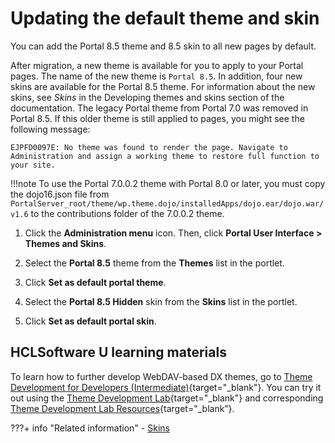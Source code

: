 # Updating the default theme and skin

You can add the Portal 8.5 theme and 8.5 skin to all new pages by default.

After migration, a new theme is available for you to apply to your Portal pages. The name of the new theme is `Portal 8.5`. In addition, four new skins are available for the Portal 8.5 theme. For information about the new skins, see *Skins* in the Developing themes and skins section of the documentation. The legacy Portal theme from Portal 7.0 was removed in Portal 8.5. If this older theme is still applied to pages, you might see the following message:

```
EJPFD0097E: No theme was found to render the page. Navigate to Administration and assign a working theme to restore full function to your site.
```

!!!note
    To use the Portal 7.0.0.2 theme with Portal 8.0 or later, you must copy the dojo16.json file from `PortalServer_root/theme/wp.theme.dojo/installedApps/dojo.ear/dojo.war/v1.6` to the contributions folder of the 7.0.0.2 theme.

1.  Click the **Administration menu** icon. Then, click **Portal User Interface > Themes and Skins**.

2.  Select the **Portal 8.5** theme from the **Themes** list in the portlet.

3.  Click **Set as default portal theme**.

4.  Select the **Portal 8.5 Hidden** skin from the **Skins** list in the portlet.

5.  Click **Set as default portal skin**.

## HCLSoftware U learning materials

To learn how to further develop WebDAV-based DX themes, go to [Theme Development for Developers (Intermediate)](https://hclsoftwareu.hcltechsw.com/component/axs/?view=sso_config&id=3&forward=https%3A%2F%2Fhclsoftwareu.hcltechsw.com%2Fcourses%2Flesson%2F%3Fid%3D3462){target="_blank"}. You can try it out using the [Theme Development Lab](https://hclsoftwareu.hcltechsw.com/images/Lc4sMQCcN5uxXmL13gSlsxClNTU3Mjc3NTc4MTc2/DS_Academy/DX/Developer/HDX-DEV-200_Theme_Development.pdf){target="_blank"} and corresponding [Theme Development Lab Resources](https://hclsoftwareu.hcltechsw.com/images/Lc4sMQCcN5uxXmL13gSlsxClNTU3Mjc3NTc4MTc2/DS_Academy/DX/Developer/HDX-DEV-200_Theme_Development_Lab_Resources.zip){target="_blank”}.

???+ info "Related information" 
    -   [Skins](../../../../../../build_sites/themes_skins/customizing_theme/skins/index.md)
